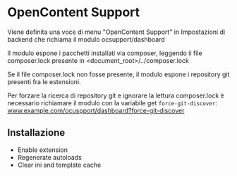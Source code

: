 # OpenContent Support

Viene definita una voce di menu "OpenContent Support" in Impostazioni di backend che richiama il modulo ocsupport/dashboard

Il modulo espone i pacchetti installati via composer, leggendo il file composer.lock presente in <document_root>/../composer.lock

Se il file composer.lock non fosse presente, il modulo espone i repository git presenti fra le estensioni.

Per forzare la ricerca di repository git e ignorare la lettura composer.lock è necessario 
richiamare il modulo con la variabile get `force-git-discover`: www.example.com/ocuspport/dashboard?force-git-discover

## Installazione
- Enable extension
- Regenerate autoloads
- Clear ini and template cache
